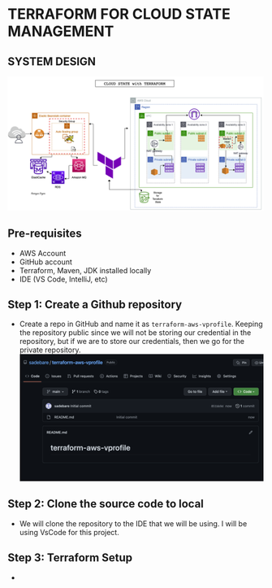 # TERRAFORM FOR CLOUD STATE MANAGEMENT
##  SYSTEM DESIGN
![system-design](./images/Project-14.png)
##  Pre-requisites
+ AWS Account
+ GitHub account
+ Terraform, Maven, JDK installed locally
+ IDE (VS Code, IntelliJ, etc)

##  Step 1: Create a Github repository
+ Create a repo in GitHub and name it as `terraform-aws-vprofile`. Keeping the repository public since we will not be storing our credential in the repository, but if we are to store our credentials, then we go for the private repository.
![repo-github](./images/repo.png)

##  Step 2: Clone the source code to local
+ We will clone the repository to the IDE that we will be using. I will be using VsCode for this project.

##  Step 3: Terraform Setup
+ 